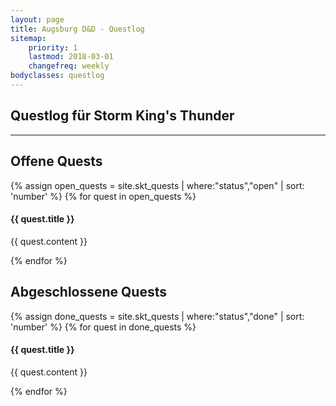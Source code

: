 ```yaml
---
layout: page
title: Augsburg D&D - Questlog
sitemap:
    priority: 1
    lastmod: 2018-03-01
    changefreq: weekly
bodyclasses: questlog
---
```


## Questlog für Storm King's Thunder

----

## Offene Quests

{% assign open_quests = site.skt_quests | where:"status","open" | sort: 'number' %}
{% for quest in open_quests %}
#### {{ quest.title }}

{{ quest.content }}

{% endfor %}

## Abgeschlossene Quests

{% assign done_quests = site.skt_quests | where:"status","done" | sort: 'number' %}
{% for quest in done_quests %}
#### {{ quest.title }}

{{ quest.content }}

{% endfor %}
